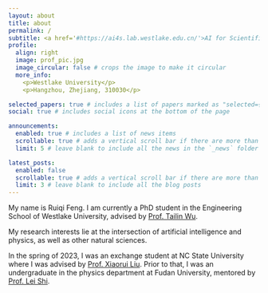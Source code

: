 ```yaml
---
layout: about
title: about
permalink: /
subtitle: <a href='#https://ai4s.lab.westlake.edu.cn/'>AI for Scientific Simulation and Discovery Lab</a>, <a href='#https://en-soe.westlake.edu.cn/'>Engineering School, Westlake University</a>.
profile:
  align: right
  image: prof_pic.jpg
  image_circular: false # crops the image to make it circular
  more_info: 
    <p>Westlake University</p>
    <p>Hangzhou, Zhejiang, 310030</p>

selected_papers: true # includes a list of papers marked as "selected={true}"
social: true # includes social icons at the bottom of the page

announcements:
  enabled: true # includes a list of news items
  scrollable: true # adds a vertical scroll bar if there are more than 3 news items
  limit: 5 # leave blank to include all the news in the `_news` folder

latest_posts:
  enabled: false
  scrollable: true # adds a vertical scroll bar if there are more than 3 new posts items
  limit: 3 # leave blank to include all the blog posts
---
```



My name is Ruiqi Feng. I am currently a PhD student in the Engineering School of Westlake University, advised by [Prof. Tailin Wu](https://tailin.org/). 

My research interests lie at the intersection of artificial intelligence and physics, as well as other natural sciences.

In the spring of 2023, I was an exchange student at NC State University where I was advised by [Prof. Xiaorui Liu](https://sites.google.com/ncsu.edu/xiaorui/).
Prior to that, I was an undergraduate in the physics department at Fudan University, mentored by [Prof. Lei Shi](https://scholar.google.es/citations?user=Tm6iemoAAAAJ&hl=es).

<!-- Here is my [Google Scholar](https://scholar.google.com/citations?user=7yE7WQQAAAAJ&hl=en) and [CV](/files/resume.pdf).
 -->

